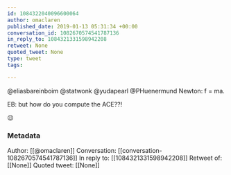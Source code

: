 ```yaml
---
id: 1084322040096600064
author: omaclaren
published_date: 2019-01-13 05:31:34 +00:00
conversation_id: 1082670574541787136
in_reply_to: 1084321331598942208
retweet: None
quoted_tweet: None
type: tweet
tags:

---
```


@eliasbareinboim @statwonk @yudapearl @PHuenermund Newton: f = ma. 

EB: but how do you compute the ACE??!

😉

### Metadata

Author: [[@omaclaren]]
Conversation: [[conversation-1082670574541787136]]
In reply to: [[1084321331598942208]]
Retweet of: [[None]]
Quoted tweet: [[None]]

